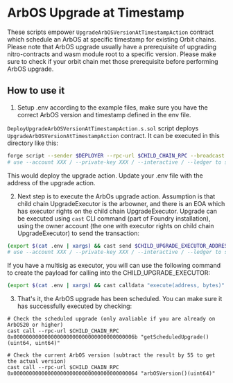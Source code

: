 # ArbOS Upgrade at Timestamp
These scripts empower `UpgradeArbOSVersionAtTimestampAction` contract which schedule an ArbOS at specific timestamp for existing Orbit chains. Please note that ArbOS upgrade usually have a prerequisite of upgrading nitro-contracts and wasm module root to a specific version. Please make sure to check if your orbit chain met those prerequisite before performing ArbOS upgrade.

## How to use it
1. Setup .env according to the example files, make sure you have the correct ArbOS version and timestamp defined in the env file.

`DeployUpgradeArbOSVersionAtTimestampAction.s.sol` script deploys `UpgradeArbOSVersionAtTimestampAction` contract. It can be executed in this directory like this:
```bash
forge script --sender $DEPLOYER --rpc-url $CHILD_CHAIN_RPC --broadcast --slow ./DeployUpgradeArbOSVersionAtTimestampAction.s.sol -vvv --verify
# use --account XXX / --private-key XXX / --interactive / --ledger to set the account to send the transaction from
```
This would deploy the upgrade action. Update your .env file with the address of the upgrade action.

2. Next step is to execute the ArbOs upgrade action. Assumption is that child chain UpgradeExecutor is the arbowner, and there is an EOA which has executor rights on the child chain UpgradeExecutor. Upgrade can be executed using `cast` CLI command (part of Foundry installation), using the owner account (the one with executor rights on child chain UpgradeExecutor) to send the transaction:
```bash
(export $(cat .env | xargs) && cast send $CHILD_UPGRADE_EXECUTOR_ADDRESS "execute(address, bytes)" $UPGRADE_ACTION_ADDRESS $(cast calldata "perform()") --rpc-url $CHILD_CHAIN_RPC --account EXECUTOR)
# use --account XXX / --private-key XXX / --interactive / --ledger to set the account to send the transaction from
```

If you have a multisig as executor, you will can use the following command to create the payload for calling into the CHILD_UPGRADE_EXECUTOR:
```bash
(export $(cat .env | xargs) && cast calldata "execute(address, bytes)" $UPGRADE_ACTION_ADDRESS $(cast calldata "perform()"))
```

3. That's it, the ArbOS upgrade has been scheduled. You can make sure it has successfully executed by checking:
```
# Check the scheduled upgrade (only avaliable if you are already on ArbOS20 or higher)
cast call --rpc-url $CHILD_CHAIN_RPC 0x000000000000000000000000000000000000006b "getScheduledUpgrade()(uint64, uint64)"

# Check the current ArbOS version (subtract the result by 55 to get the actual version)
cast call --rpc-url $CHILD_CHAIN_RPC 0x0000000000000000000000000000000000000064 "arbOSVersion()(uint64)"
```
